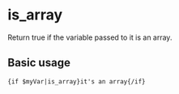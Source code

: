 # is_array

Return true if the variable passed to it is an array.

## Basic usage

```smarty
{if $myVar|is_array}it's an array{/if}
```
